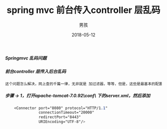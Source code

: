 ﻿---
layout: post
title: 'spring mvc 前台传入controller 层乱码'
date: 2018-05-12
author: 男孩
tags: java
---
##### Springmvc 乱码问题
##### 前台controller 层传入后台乱码
```css
这个问题怎么解决，网上查的千篇一律，无非就是 加过滤器，等等，但是，这些是最基本的配置，还是乱码。最后通过请求，发现，是 tomcat 问题，所以最后这么配置就ok了。
```
##### 步骤 ->  1，打开apache-tomcat-7.0.92\conf\ 下的server.xml，然后添加
```css
    <Connector port="8080" protocol="HTTP/1.1" 
               connectionTimeout="20000"
               redirectPort="8443"
			   URIEncoding="UTF-8"/>
```